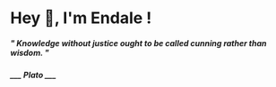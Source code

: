 <h1 title="head"> Hey 👋, I'm Endale !</h1>

**<h5><i>" Knowledge without justice ought to be called cunning rather than wisdom. "</i></h5>**

*<b>___ Plato ___</b>*
